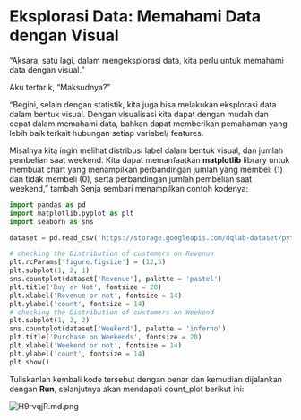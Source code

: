 # Eksplorasi Data: Memahami Data dengan Visual

“Aksara, satu lagi, dalam mengeksplorasi data, kita perlu untuk memahami data dengan visual.”

Aku tertarik, “Maksudnya?”

“Begini, selain dengan statistik, kita juga bisa melakukan eksplorasi data dalam bentuk visual. Dengan visualisasi kita dapat dengan mudah dan cepat dalam memahami data, bahkan dapat memberikan pemahaman yang lebih baik terkait hubungan setiap variabel/ features.

Misalnya kita ingin melihat distribusi label dalam bentuk visual, dan jumlah pembelian saat weekend. Kita dapat memanfaatkan **matplotlib** library untuk membuat chart yang menampilkan perbandingan jumlah yang membeli (1) dan tidak membeli (0), serta perbandingan jumlah pembelian saat weekend,” tambah Senja sembari menampilkan contoh kodenya:

```python
import pandas as pd
import matplotlib.pyplot as plt
import seaborn as sns

dataset = pd.read_csv('https://storage.googleapis.com/dqlab-dataset/pythonTutorial/online_raw.csv')

# checking the Distribution of customers on Revenue
plt.rcParams['figure.figsize'] = (12,5)
plt.subplot(1, 2, 1)
sns.countplot(dataset['Revenue'], palette = 'pastel')
plt.title('Buy or Not', fontsize = 20)
plt.xlabel('Revenue or not', fontsize = 14)
plt.ylabel('count', fontsize = 14)
# checking the Distribution of customers on Weekend
plt.subplot(1, 2, 2)
sns.countplot(dataset['Weekend'], palette = 'inferno')
plt.title('Purchase on Weekends', fontsize = 20)
plt.xlabel('Weekend or not', fontsize = 14)
plt.ylabel('count', fontsize = 14)
plt.show()
```

Tuliskanlah kembali kode tersebut dengan benar dan kemudian dijalankan dengan **Run**, selanjutnya akan mendapati count_plot berikut ini:

![H9rvqjR.md.png](https://iili.io/H9rvqjR.md.png)
